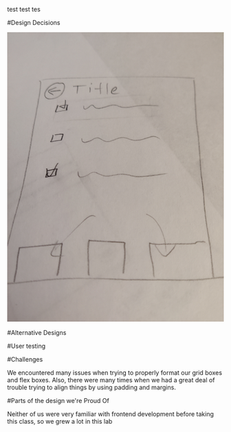 test test tes

#Design Decisions

![bottomButtons.jpg](bottomButtons.jpg)


#Alternative Designs

#User testing

#Challenges

We encountered many issues when trying to properly format our grid boxes and flex boxes. Also, there were many times when
we had a great deal of trouble trying to align things by using padding and margins.

#Parts of the design we're Proud Of

Neither of us were very familiar with frontend development before taking this class, so we grew a lot in this lab